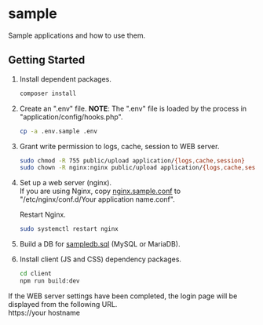 # sample
Sample applications and how to use them.

## Getting Started
1. Install dependent packages.
    ```sh
    composer install
    ```
1. Create an ".env" file.
    **NOTE**: The ".env" file is loaded by the process in "application/config/hooks.php".
    ```sh
    cp -a .env.sample .env
    ```
1. Grant write permission to logs, cache, session to WEB server.  
    ```sh
    sudo chmod -R 755 public/upload application/{logs,cache,session}
    sudo chown -R nginx:nginx public/upload application/{logs,cache,session}
    ```
1. Set up a web server (nginx).  
    If you are using Nginx, copy [nginx.sample.conf](../nginx.sample.conf) to "/etc/nginx/conf.d/Your application name.conf".  

    Restart Nginx.  
    ```sh
    sudo systemctl restart nginx
    ```
1. Build a DB for [sampledb.sql](sampledb.sql) (MySQL or MariaDB).
1. Install client (JS and CSS) dependency packages.
    ```sh
    cd client
    npm run build:dev
    ```
If the WEB server settings have been completed, the login page will be displayed from the following URL.  
https:\/\/your hostname